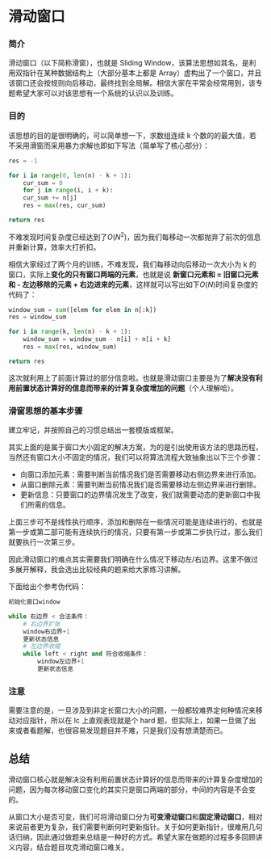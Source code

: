# 滑动窗口

### 简介

滑动窗口（以下简称滑窗），也就是 Sliding Window，该算法思想如其名，是利用双指针在某种数据结构上（大部分基本上都是 Array）虚构出了一个窗口，并且该窗口还会按规则向后移动，最终找到全局解。相信大家在平常会经常用到，该专题希望大家可以对该思想有一个系统的认识以及训练。

### 目的

该思想的目的是很明确的，可以简单想一下，求数组连续 k 个数的的最大值，若不采用滑窗而采用暴力求解也即如下写法（简单写了核心部分）：

```python
res = -1

for i in range(0, len(n) - k + 1):
    cur_sum = 0
    for j in range(i, i + k):
	cur_sum += n[j]
    res = max(res, cur_sum)

return res
```

不难发现时间复杂度已经达到了$O(N^{2})$，因为我们每移动一次都抛弃了前次的信息并重新计算，效率大打折扣。

相信大家经过了两个月的训练，不难发现，我们每移动向后移动一次大小为 k 的窗口，实际上**变化的只有窗口两端的元素**，也就是说 **新窗口元素和 = 旧窗口元素和 - 左边移除的元素 + 右边进来的元素**，这样就可以写出如下$O(N)$时间复杂度的代码了：

```python
window_sum = sum([elem for elem in n[:k])
res = window_sum

for i in range(k, len(n) - k + 1):
    window_sum = window_sum - n[i] + n[i + k]
    res = max(res, window_sum)

return res
```

这次就利用上了前面计算过的部分信息啦。也就是滑动窗口主要是为了**解决没有利用前置状态计算好的信息而带来的计算复杂度增加的问题**（个人理解哈）。

### 滑窗思想的基本步骤

建立牢记，并按照自己的习惯总结出一套模版或框架。

其实上面的是属于窗口大小固定的解决方案，为的是引出使用该方法的思路历程，当然还有窗口大小不固定的情况，我们可以将算法流程大致抽象出以下三个步骤：

- 向窗口添加元素：需要判断当前情况我们是否需要移动右侧边界来进行添加。
- 从窗口删除元素：需要判断当前情况我们是否需要移动左侧边界来进行删除。
- 更新信息：只要窗口的边界情况发生了改变，我们就需要动态的更新窗口中我们所需的信息。

上面三步可不是线性执行顺序，添加和删除在一些情况可能是连续进行的，也就是第一步或第二部可能有连续执行的情况，只要有第一步或第二步执行过，那么我们就要执行一次第三步。

因此滑动窗口的难点其实需要我们明确在什么情况下移动左/右边界。这里不做过多展开解释，我会选出比较经典的题来给大家练习讲解。

下面给出个参考伪代码：

```python
初始化窗口window

while 右边界 < 合法条件：
    # 右边界扩张
    window右边界+1
    更新状态信息
    # 左边界收缩
    while left < right and 符合收缩条件：
        window左边界+1
        更新状态信息
```

### 注意

需要注意的是，一旦涉及到非定长窗口大小的问题，一般都较难界定何种情况来移动对应指针，所以在 lc 上直观表现就是个 hard 题，但实际上，如果一旦做了出来或者看题解，也很容易发现题目并不难，只是我们没有想清楚而已。

## 总结

滑动窗口核心就是解决没有利用前置状态计算好的信息而带来的计算复杂度增加的问题，因为每次移动窗口变化的其实只是窗口两端的部分，中间的内容是不会变的。

从窗口大小是否可变，我们可将滑动窗口分为**可变滑动窗口**和**固定滑动窗口**，相对来说前者更为复杂，我们需要判断何时更新指针。关于如何更新指针，很难用几句话归纳，因此通过做题来总结是一种好的方式。希望大家在做题的过程多多回顾讲义内容，结合题目攻克滑动窗口难关。
